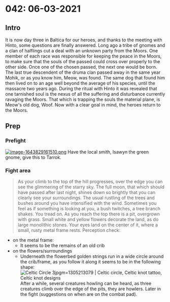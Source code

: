 # 042: 06-03-2021
## Intro
It is now day three in Baltica for our heroes, and thanks to the meeting with Hinto, some questions are finally answered. Long ago a tribe of gnomes and a clan of halflings cut a deal with an unknown party from the Moors. One member of each race was responsible for keeping the peace in the Moors, to make sure that the souls of the passed could cross over properly to the other side. Once one of the chosen passed, the next one would be born. The last true descendent of the druma clan passed away in the same year Mohik, or as you know him, Meow, was found. The same dog that found him then lived on to an age well beyond the average of his species, until the massacre two years ago. During the ritual with Hinto it was revealed that one tarnished soul is the nexus of all the suffering and disturbance currently ravaging the Moors. That which is trapping the souls the material plane, is Meow's old dog, Woof. Now with a clear goal in mind, the heroes return to the Moors.
## Prep
### Prefight
[![image-1643829161510.png](https://dnd.eholten.eu/uploads/images/gallery/2022-02/scaled-1680-/image-1643829161510.png)](https://dnd.eholten.eu/uploads/images/gallery/2022-02/image-1643829161510.png)
Have the local smith, Isawyn the green gnome, give this to Tarrok.
### Fight area
> As your climb to the top of the hill progresses, over the edge you can see the glimmering of the starry sky. The full moon, that which should have passed after last night, shines down so brightly that you can clearly see your surroundings. The usual rustling of the trees and bushes around you have intensified with the wind. Sometimes you feel as if something is looking at you, a bush twitches, a tree branch shakes. You tread on. As you reach the top there is a pit, overgrown with grass. Small white and yellow flowers decorate the land, as do large monolithic stones. Your eyes land on the center of it, where a small, rusty metal frame rests.
Perception check:
- on the metal frame: 
    - It seems to be the remains of an old crib
- on the flowers/surroundings 
    - Underneath the flowerbed golden strings run in a wide circle around the crib/frame, as you follow it along it seems to be in the following shape:
![Celtic Circle 3jpgm=1305213079 | Celtic circle, Celtic knot tattoo, Celtic  knot designs](https://i.pinimg.com/originals/0f/19/30/0f19305d2e72e08d636e160c10707856.jpg)
After a while, several creatures howling can be heard, as three creatures climb over the edge of the pits, they are howlers. Later in the fight (suggestions on when are on the combat pad).